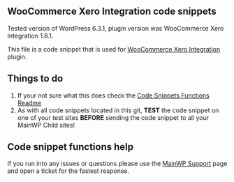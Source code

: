 ## WooCommerce Xero Integration code snippets

Tested version of WordPress 6.3.1, plugin version was WooCommerce Xero Integration 1.8.1.

This file is a code snippet that is used for [WooCommerce Xero Integration](https://woocommerce.com/products/xero/) plugin. 

## Things to do

1. If your not sure what this does check the [Code Snippets Functions Readme](https://github.com/mainwp/Code-Snippets-Functions/blob/master/README.md)
2. As with all code snippets located in this git, **TEST** the code snippet on one of your test sites **BEFORE** sending the code snippet to all your MainWP Child sites!

## Code snippet functions help

If you run into any issues or questions please use the [MainWP Support](https://mainwp.com/support/) page and open a ticket for the fastest response.
